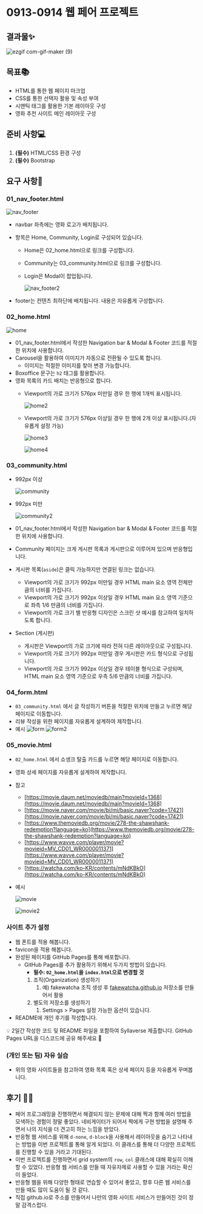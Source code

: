 # 0913-0914 웹 페어 프로젝트
## 결과물✨
![ezgif com-gif-maker (9)](https://user-images.githubusercontent.com/74820869/194736529-305767ca-a35e-44b7-bbf5-c5f869dea776.gif)

## 목표📚

- HTML를 통한 웹 페이지 마크업
- CSS를 통한 선택자 활용 및 속성 부여
- 시맨틱 태그를 활용한 기본 레이아웃 구성
- 영화 추천 사이트 메인 레이아웃 구성

## 준비 사항💻

1. **(필수)** HTML/CSS 환경 구성
2. **(필수)** Bootstrap

## 요구 사항📄

### 01_nav_footer.html

![nav_footer](web_project02.assets/nav_footer.png)

- navbar 좌측에는 영화 로고가 배치됩니다.
- 항목은 Home, Community, Login로 구성되어 있습니다.
    - Home은 02_home.html으로 링크를 구성합니다.
    - Community는 03_community.html으로 링크를 구성합니다.
    - Login은 Modal이 팝업됩니다.
        
        ![nav_footer2](web_project02.assets/nav_footer2.png)
        
- footer는 컨텐츠 최하단에 배치됩니다. 내용은 자유롭게 구성합니다.

### 02_home.html

![home](web_project02.assets/home.png)

- 01_nav_footer.html에서 작성한 Navigation bar & Modal & Footer 코드를 적절한 위치에 사용합니다.
- Carousel을 활용하여 이미지가 자동으로 전환될 수 있도록 합니다.
    - 이미지는 적절한 이미지를 찾아 변경 가능합니다.
- Boxoffice 문구는 `h2` 태그를 활용합니다.
- 영화 목록의 카드 배치는 반응형으로 합니다.
    - Viewport의 가로 크기가 576px 미만일 경우 한 행에 1개씩 표시됩니다.
        
        ![home2](web_project02.assets/home2.png)
        
    - Viewport의 가로 크기가 576px 이상일 경우 한 행에 2개 이상 표시됩니다.(자유롭게 설정 가능)
        
        ![home3](web_project02.assets/home3.png)
        
        ![home4](web_project02.assets/home4.png)
        

### 03_community.html

- 992px 이상
    
    ![community](web_project02.assets/community.png)
    
- 992px 미만
    
    ![community2](web_project02.assets/community2.png)
    
- 01_nav_footer.html에서 작성한 Navigation bar & Modal & Footer 코드를 적절한 위치에 사용합니다.
- Community 페이지는 크게 게시판 목록과 게시판으로 이루어져 있으며 반응형입니다.
- 게시판 목록(`aside`)은 클릭 가능하지만 연결된 링크는 없습니다.
    - Viewport의 가로 크기가 992px 미만일 경우 HTML main 요소 영역 전체만큼의 너비를 가집니다.
    - Viewport의 가로 크기가 992px 이상일 경우 HTML main 요소 영역 기준으로 좌측 1/6 만큼의 너비를 가집니다.
    - Viewport의 가로 크기 별 반응형 디자인은 스크린 샷 예시를 참고하여 일치하도록 합니다.
- Section (게시판)
    - 게시판은 Viewport의 가로 크기에 따라 전혀 다른 레이아웃으로 구성됩니다.
    - Viewport의 가로 크기가 992px 미만일 경우 게시판은 카드 형식으로 구성됩니다.
    - Viewport의 가로 크기가 992px 이상일 경우 테이블 형식으로 구성되며, HTML main 요소 영역 기준으로 우측 5/6 만큼의 너비를 가집니다.

### 04_form.html

- `03_community.html` 에서 글 작성하기 버튼을 적절한 위치에 만들고 누르면 해당 페이지로 이동합니다.
- 리뷰 작성을 위한 페이지를 자유롭게 설계하여 제작합니다.
- 예시
![form](web_project02.assets/form.png)
![form2](web_project02.assets/form2.png)

### 05_movie.html

- `02_home.html` 에서 쇼생크 탈출 카드를 누르면 해당 페이지로 이동합니다.
- 영화 상세 페이지를 자유롭게 설계하여 제작합니다.
- 참고
    - [https://movie.daum.net/moviedb/main?movieId=1368](https://movie.daum.net/moviedb/main?movieId=1368)
    - [https://movie.naver.com/movie/bi/mi/basic.naver?code=17421](https://movie.naver.com/movie/bi/mi/basic.naver?code=17421)
    - [https://www.themoviedb.org/movie/278-the-shawshank-redemption?language=ko](https://www.themoviedb.org/movie/278-the-shawshank-redemption?language=ko)
    - [https://www.wavve.com/player/movie?movieid=MV_CD01_WR0000011371](https://www.wavve.com/player/movie?movieid=MV_CD01_WR0000011371)
    - [https://watcha.com/ko-KR/contents/mNdKBkO](https://watcha.com/ko-KR/contents/mNdKBkO)
- 예시
    
    ![movie](web_project02.assets/movie.png)

    ![movie2](web_project02.assets/movie2.png)
    

### 사이트 추가 설정

- 웹 폰트를 적용 해봅니다.
- favicon을 적용 해봅니다.
- 완성된 페이지를 GitHub Pages를 통해 배포합니다.
    - GitHub Pages를 추가 활용하기 위해서 두가지 방법이 있습니다.
        - **필수: `02_home.html`을 `index.html`으로 변경할 것**
        1. 조직(Organization) 생성하기
            1. 예) fakewatcha 조직 생성 후 [fakewatcha.github.io](http://fakewatcha.github.io) 저장소를 만들어서 활용
        2. 별도의 저장소를 생성하기
            1. Settings > Pages 설정 가능한 옵션이 있습니다. 
- README에 개인 후기를 작성합니다.

<aside>
💡 2일간 작성한 코드 및 README 파일을 포함하여 Syllaverse 제출합니다.
GitHub Pages URL을 디스코드에 공유 해주세요 🙂

</aside>

### (개인 또는 팀) 자유 실습

- 위의 영화 사이트들을 참고하여 영화 목록 혹은 상세 페이지 등을 자유롭게 꾸며봅니다.

## 후기 💪🏻
- 페어 프로그래밍을 진행하면서 해결되지 않는 문제에 대해 짝과 함께 여러 방법을 모색하는 경험이 정말 좋았다. 네비게이터가 되어서 짝에게 구현 방법을 설명해 주면서 나의 지식을 더 견고히 하는 느낌을 받았다.
- 반응형 웹 서비스를 위해 `d-none`, `d-block`을 사용해서 레이아웃을 숨기고 나타내는 방법을 이번 프로젝트를 통해 알게 되었다. 이 클래스를 통해 더 다양한 프로젝트를 진행할 수 있을 거라고 기대된다.
- 이번 프로젝트를 진행하면서 grid system의 `row`, `col` 클래스에 대해 확실히 이해할 수 있었다. 반응형 웹 서비스를 만들 때 자유자제로 사용할 수 있을 거라는 확신이 들었다.
- 반응형 웹을 위해 다양한 형태로 연습할 수 있어서 좋았고, 향후 다른 웹 서비스를 만들 때도 많이 도움이 될 것 같다.
- 직접 github.io로 주소를 만들어서 나만의 영화 사이트 서비스가 만들어진 것이 정말 감격스럽다.